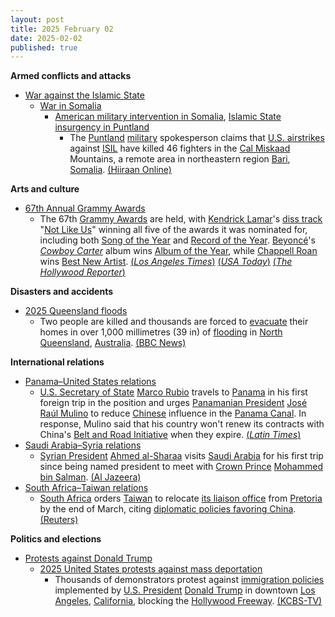 ```yaml
---
layout: post
title: 2025 February 02
date: 2025-02-02
published: true
---
```



**Armed conflicts and attacks**

* [War against the Islamic State](https://en.wikipedia.org/wiki/War_against_the_Islamic_State "War against the Islamic State")
  + [War in Somalia](https://en.wikipedia.org/wiki/Somali_Civil_War_%282009%E2%80%93present%29 "Somali Civil War (2009–present)")
    - [American military intervention in Somalia](https://en.wikipedia.org/wiki/American_military_intervention_in_Somalia_%282007%E2%80%93present%29 "American military intervention in Somalia (2007–present)"), [Islamic State insurgency in Puntland](https://en.wikipedia.org/wiki/Islamic_State_insurgency_in_Puntland "Islamic State insurgency in Puntland")
      * The [Puntland](https://en.wikipedia.org/wiki/Puntland "Puntland") [military](https://en.wikipedia.org/wiki/Puntland_Security_Force "Puntland Security Force") spokesperson claims that [U.S. airstrikes](https://en.wikipedia.org/wiki/United_States_Air_Force "United States Air Force") against [ISIL](https://en.wikipedia.org/wiki/Islamic_State_%E2%80%93_Somalia_Province "Islamic State – Somalia Province") have killed 46 fighters in the [Cal Miskaad](https://en.wikipedia.org/wiki/Cal_Miskaad "Cal Miskaad") Mountains, a remote area in northeastern region [Bari](https://en.wikipedia.org/wiki/Bari%2C_Somalia "Bari, Somalia"), [Somalia](https://en.wikipedia.org/wiki/Somalia "Somalia"). [(Hiiraan Online)](https://www.hiiraan.com/news4/2025/Feb/200082/puntland_confirms_46_isis_deaths_in_u_s_airstrikes_on_al_miskad_mountains.aspx)

**Arts and culture**

* [67th Annual Grammy Awards](https://en.wikipedia.org/wiki/67th_Annual_Grammy_Awards "67th Annual Grammy Awards")
  + The 67th [Grammy Awards](https://en.wikipedia.org/wiki/Grammy_Awards "Grammy Awards") are held, with [Kendrick Lamar](https://en.wikipedia.org/wiki/Kendrick_Lamar "Kendrick Lamar")'s [diss track](https://en.wikipedia.org/wiki/Diss_%28music%29 "Diss (music)") "[Not Like Us](https://en.wikipedia.org/wiki/Not_Like_Us "Not Like Us")" winning all five of the awards it was nominated for, including both [Song of the Year](https://en.wikipedia.org/wiki/Grammy_Award_for_Song_of_the_Year "Grammy Award for Song of the Year") and [Record of the Year](https://en.wikipedia.org/wiki/Grammy_Award_for_Record_of_the_Year "Grammy Award for Record of the Year"). [Beyoncé](https://en.wikipedia.org/wiki/Beyonc%C3%A9 "Beyoncé")'s *[Cowboy Carter](https://en.wikipedia.org/wiki/Cowboy_Carter "Cowboy Carter")* album wins [Album of the Year](https://en.wikipedia.org/wiki/Grammy_Award_for_Album_of_the_Year "Grammy Award for Album of the Year"), while [Chappell Roan](https://en.wikipedia.org/wiki/Chappell_Roan "Chappell Roan") wins [Best New Artist](https://en.wikipedia.org/wiki/Grammy_Award_for_Best_New_Artist "Grammy Award for Best New Artist"). [(*Los Angeles Times*)](https://www.latimes.com/entertainment-arts/music/story/2025-02-02/grammys-2025-kendrick-lamar-not-like-us-wins-controversy) [(*USA Today*)](https://www.usatoday.com/story/entertainment/music/2025/02/02/beyonce-wins-grammy-country-cowboy-carter/77857134007/) [(*The Hollywood Reporter*)](https://www.hollywoodreporter.com/news/music-news/2025-grammys-chappell-roan-best-new-artist-speech-1236125444/)

**Disasters and accidents**

* [2025 Queensland floods](https://en.wikipedia.org/wiki/2025_Queensland_floods "2025 Queensland floods")
  + Two people are killed and thousands are forced to [evacuate](https://en.wikipedia.org/wiki/Emergency_evacuation "Emergency evacuation") their homes in over 1,000 millimetres (39 in) of [flooding](https://en.wikipedia.org/wiki/Flooding "Flooding") in [North Queensland](https://en.wikipedia.org/wiki/North_Queensland "North Queensland"), [Australia](https://en.wikipedia.org/wiki/Australia "Australia"). [(BBC News)](https://www.bbc.com/news/articles/cn4z2py8448o)

**International relations**

* [Panama–United States relations](https://en.wikipedia.org/wiki/Panama%E2%80%93United_States_relations "Panama–United States relations")
  + [U.S. Secretary of State](https://en.wikipedia.org/wiki/United_States_Secretary_of_State "United States Secretary of State") [Marco Rubio](https://en.wikipedia.org/wiki/Marco_Rubio "Marco Rubio") travels to [Panama](https://en.wikipedia.org/wiki/Panama "Panama") in his first foreign trip in the position and urges [Panamanian President](https://en.wikipedia.org/wiki/President_of_Panama "President of Panama") [José Raúl Mulino](https://en.wikipedia.org/wiki/Jos%C3%A9_Ra%C3%BAl_Mulino "José Raúl Mulino") to reduce [Chinese](https://en.wikipedia.org/wiki/China "China") influence in the [Panama Canal](https://en.wikipedia.org/wiki/Panama_Canal "Panama Canal"). In response, Mulino said that his country won't renew its contracts with China's [Belt and Road Initiative](https://en.wikipedia.org/wiki/Belt_and_Road_Initiative "Belt and Road Initiative") when they expire. [(*Latin Times*)](https://www.latintimes.com/marco-rubio-tells-panama-it-must-reduce-chinese-influence-around-canal-face-consequences-574388)
* [Saudi Arabia–Syria relations](https://en.wikipedia.org/wiki/Saudi_Arabia%E2%80%93Syria_relations "Saudi Arabia–Syria relations")
  + [Syrian President](https://en.wikipedia.org/wiki/President_of_Syria "President of Syria") [Ahmed al-Sharaa](https://en.wikipedia.org/wiki/Ahmed_al-Sharaa "Ahmed al-Sharaa") visits [Saudi Arabia](https://en.wikipedia.org/wiki/Saudi_Arabia "Saudi Arabia") for his first trip since being named president to meet with [Crown Prince](https://en.wikipedia.org/wiki/Crown_Prince_of_Saudi_Arabia "Crown Prince of Saudi Arabia") [Mohammed bin Salman](https://en.wikipedia.org/wiki/Mohammed_bin_Salman "Mohammed bin Salman"). [(Al Jazeera)](https://www.aljazeera.com/news/2025/2/2/syrias-president-al-sharaa-meets-saudi-arabias-mbs-in-first-foreign-trip)
* [South Africa–Taiwan relations](https://en.wikipedia.org/wiki/South_Africa%E2%80%93Taiwan_relations "South Africa–Taiwan relations")
  + [South Africa](https://en.wikipedia.org/wiki/South_Africa "South Africa") orders [Taiwan](https://en.wikipedia.org/wiki/Taiwan "Taiwan") to relocate [its liaison office](https://en.wikipedia.org/wiki/Taipei_Liaison_Office_in_South_Africa "Taipei Liaison Office in South Africa") from [Pretoria](https://en.wikipedia.org/wiki/Pretoria "Pretoria") by the end of March, citing [diplomatic policies favoring China](https://en.wikipedia.org/wiki/China%E2%80%93South_Africa_relations "China–South Africa relations"). [(Reuters)](https://www.reuters.com/world/taiwan-says-safrica-gives-march-deadline-move-office-pretoria-2025-02-03/)

**Politics and elections**

* [Protests against Donald Trump](https://en.wikipedia.org/wiki/Protests_against_Donald_Trump "Protests against Donald Trump")
  + [2025 United States protests against mass deportation](https://en.wikipedia.org/wiki/2025_United_States_protests_against_mass_deportation "2025 United States protests against mass deportation")
    - Thousands of demonstrators protest against [immigration policies](https://en.wikipedia.org/wiki/Mass_deportation_of_illegal_immigrants_in_the_second_presidency_of_Donald_Trump "Mass deportation of illegal immigrants in the second presidency of Donald Trump") implemented by [U.S. President](https://en.wikipedia.org/wiki/President_of_the_United_States "President of the United States") [Donald Trump](https://en.wikipedia.org/wiki/Donald_Trump "Donald Trump") in downtown [Los Angeles](https://en.wikipedia.org/wiki/Los_Angeles "Los Angeles"), [California](https://en.wikipedia.org/wiki/California "California"), blocking the [Hollywood Freeway](https://en.wikipedia.org/wiki/Hollywood_Freeway "Hollywood Freeway"). [(KCBS-TV)](https://www.cbsnews.com/losangeles/news/protest-erupts-in-downtown-los-angeles-over-surge-in-ice-raids-some-demonstrators-block-101-freeway/)
